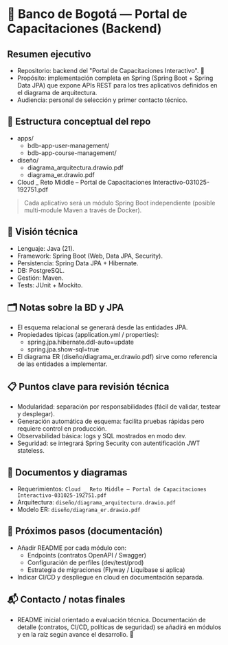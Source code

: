 # 🚀 Banco de Bogotá — Portal de Capacitaciones (Backend)

## Resumen ejecutivo
- Repositorio: backend del "Portal de Capacitaciones Interactivo". 🧭  
- Propósito: implementación completa en Spring (Spring Boot + Spring Data JPA) que expone APIs REST para los tres aplicativos definidos en el diagrama de arquitectura.
- Audiencia: personal de selección y primer contacto técnico.

## 📁 Estructura conceptual del repo
- apps/  
  - bdb-app-user-management/
  - bdb-app-course-management/
- diseño/  
  - diagrama_arquitectura.drawio.pdf  
  - diagrama_er.drawio.pdf  
- Cloud _ Reto Middle – Portal de Capacitaciones Interactivo-031025-192751.pdf

> Cada aplicativo será un módulo Spring Boot independiente (posible multi-module Maven a través de Docker).

## 📌 Visión técnica
- Lenguaje: Java (21).  
- Framework: Spring Boot (Web, Data JPA, Security).  
- Persistencia: Spring Data JPA + Hibernate.  
- DB: PostgreSQL.
- Gestión: Maven.  
- Tests: JUnit + Mockito.

## 🗂️ Notas sobre la BD y JPA
- El esquema relacional se generará desde las entidades JPA.  
- Propiedades típicas (application.yml / properties):
  - spring.jpa.hibernate.ddl-auto=update
  - spring.jpa.show-sql=true
- El diagrama ER (diseño/diagrama_er.drawio.pdf) sirve como referencia de las entidades a implementar.

## 📋 Puntos clave para revisión técnica
- Modularidad: separación por responsabilidades (fácil de validar, testear y desplegar).
- Generación automática de esquema: facilita pruebas rápidas pero requiere control en producción.
- Observabilidad básica: logs y SQL mostrados en modo dev.  
- Seguridad: se integrará Spring Security con autentificación JWT stateless.

## 📎 Documentos y diagramas
- Requerimientos: `Cloud _ Reto Middle – Portal de Capacitaciones Interactivo-031025-192751.pdf`  
- Arquitectura: `diseño/diagrama_arquitectura.drawio.pdf`  
- Modelo ER: `diseño/diagrama_er.drawio.pdf`

## 📝 Próximos pasos (documentación)
- Añadir README por cada módulo con:
  - Endpoints (contratos OpenAPI / Swagger)  
  - Configuración de perfiles (dev/test/prod)  
  - Estrategia de migraciones (Flyway / Liquibase si aplica)  
- Indicar CI/CD y despliegue en cloud en documentación separada.

## 📬 Contacto / notas finales
- README inicial orientado a evaluación técnica. Documentación de detalle (contratos, CI/CD, políticas de seguridad) se añadirá en módulos y en la raíz según avance el desarrollo. 🙂
